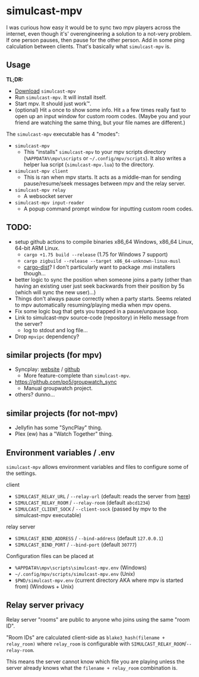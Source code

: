 
# simulcast-mpv
I was curious how easy it would be to sync two mpv players across the internet, even though it's' overengineering a solution to a not-very problem.
If one person pauses, then pause for the other person. Add in some ping calculation between clients.
That's basically what `simulcast-mpv` is.

## Usage
**TL;DR:**
- [Download](https://github.com/rtldg/simulcast-mpv/releases) `simulcast-mpv`
- Run `simulcast-mpv`. It will install itself.
- Start mpv. It should just work™.
- (optional) Hit `a` once to show some info. Hit `a` a few times really fast to open up an input window for custom room codes. (Maybe you and your friend are watching the same thing, but your file names are different.)

The `simulcast-mpv` executable has 4 "modes":
- `simulcast-mpv`
    - This "installs" `simulcast-mpv` to your mpv scripts directory (`%APPDATA%\mpv\scripts` or `~/.config/mpv/scripts`). It also writes a helper lua script (`simulcast-mpv.lua`) to the directory.
- `simulcast-mpv client`
    - This is ran when mpv starts. It acts as a middle-man for sending pause/resume/seek messages between mpv and the relay server.
- `simulcast-mpv relay`
    - A websocket server
- `simulcast-mpv input-reader`
    - A popup command prompt window for inputting custom room codes.

## **TODO:**
- setup github actions to compile binaries x86_64 Windows, x86_64 Linux, 64-bit ARM Linux.
    - `cargo +1.75 build --release` (1.75 for Windows 7 support)
    - `cargo zigbuild --release --target x86_64-unknown-linux-musl`
    - [cargo-dist](https://github.com/axodotdev/cargo-dist)? I don't particularly want to package .msi installers though...
- better logic to sync the position when someone joins a party (other than having an existing user just seek backwards from their position by 5s (which will sync the new user)...)
- Things don't always pause correctly when a party starts. Seems related to mpv automatically resuming/playing media when mpv opens.
- Fix some logic bug that gets you trapped in a pause/unpause loop.
- Link to simulcast-mpv source-code (repository) in Hello message from the server?
    - log to stdout and log file...
- Drop `mpvipc` dependency?

## similar projects (for mpv)
- Syncplay: [website](https://syncplay.pl/) / [github](https://github.com/Syncplay/syncplay)
    - More feature-complete than `simulcast-mpv`.
- https://github.com/po5/groupwatch_sync
    - Manual groupwatch project.
- others? dunno...

## similar projects (for not-mpv)
- Jellyfin has some "SyncPlay" thing.
- Plex (ew) has a "Watch Together" thing.

## Environment variables / .env
`simulcast-mpv` allows environment variables and files to configure some of the settings.

client
- `SIMULCAST_RELAY_URL` / `--relay-url` (default: reads the server from [here](https://github.com/rtldg/simulcast-mpv/blob/master/docs/servers.txt))
- `SIMULCAST_RELAY_ROOM` / `--relay-room` (default `abcd1234`)
- `SIMULCAST_CLIENT_SOCK` / `--client-sock` (passed by mpv to the simulcast-mpv executable)

relay server
- `SIMULCAST_BIND_ADDRESS` / `--bind-address` (default `127.0.0.1`)
- `SIMULCAST_BIND_PORT` / `--bind-port` (default `30777`)

Configuration files can be placed at
- `%APPDATA%\mpv\scripts\simulcast-mpv.env` (Windows)
- `~/.config/mpv/scripts/simulcast-mpv.env` (Unix)
- `$PWD/simulcast-mpv.env` (current directory AKA where mpv is started from) (Windows + Unix)

## Relay server privacy
Relay server "rooms" are public to anyone who joins using the same "room ID".

"Room IDs" are calculated client-side as `blake3_hash(filename + relay_room)` where `relay_room` is configurable with `SIMULCAST_RELAY_ROOM`/`--relay-room`.

This means the server cannot know which file you are playing unless the server already knows what the `filename + relay_room` combination is.
